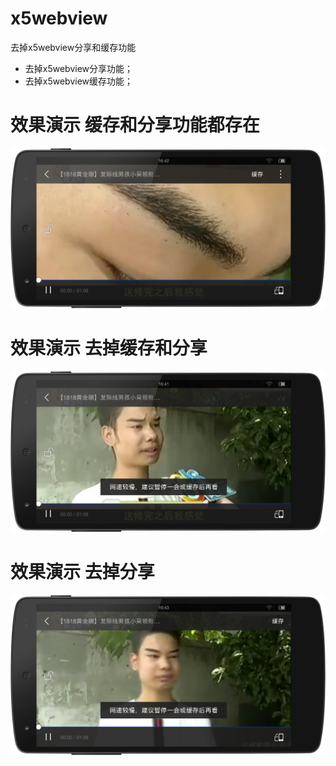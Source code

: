 # x5webview
去掉x5webview分享和缓存功能
- 去掉x5webview分享功能；
- 去掉x5webview缓存功能；


# 效果演示 缓存和分享功能都存在

![](https://github.com/xilinch/x5webview/blob/master/pic/11_11.png)

# 效果演示 去掉缓存和分享

![](https://github.com/xilinch/x5webview/blob/master/pic/11_00.png)

# 效果演示 去掉分享

![](https://github.com/xilinch/x5webview/blob/master/pic/11_01.png)

